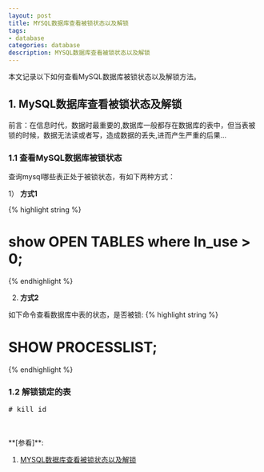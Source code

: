 ```yaml
---
layout: post
title: MYSQL数据库查看被锁状态以及解锁
tags:
- database
categories: database
description: MYSQL数据库查看被锁状态以及解锁
---
```



本文记录以下如何查看MySQL数据库被锁状态以及解锁方法。


<!-- more -->


## 1. MySQL数据库查看被锁状态及解锁

前言：在信息时代，数据时最重要的,数据库一般都存在数据库的表中，但当表被锁的时候，数据无法读或者写，造成数据的丢失,进而产生严重的后果...  

### 1.1 查看MySQL数据库被锁状态

查询mysql哪些表正处于被锁状态，有如下两种方式：

1） **方式1**

{% highlight string %}
# show OPEN TABLES where In_use > 0;
{% endhighlight %}

2) **方式2**

如下命令查看数据库中表的状态，是否被锁:
{% highlight string %}
# SHOW PROCESSLIST;
{% endhighlight %}


### 1.2 解锁锁定的表
<pre>
# kill id
</pre>

<br />
<br />
**[参看]**:

1. [MYSQL数据库查看被锁状态以及解锁](https://www.cnblogs.com/dengzhangkun/p/3670822.html)



<br />
<br />
<br />

